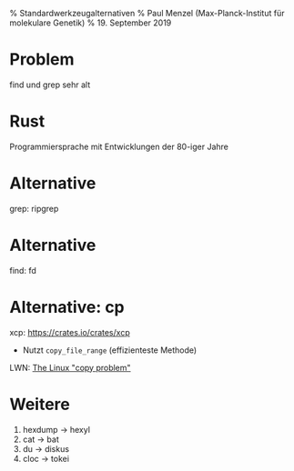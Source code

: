 % Standardwerkzeugalternativen
% Paul Menzel (Max-Planck-Institut für molekulare Genetik)
% 19. September 2019

# Problem

find und grep sehr alt

# Rust

Programmiersprache mit Entwicklungen der 80-iger Jahre

# Alternative

grep: ripgrep

# Alternative

find: fd

# Alternative: cp

xcp: https://crates.io/crates/xcp

*   Nutzt `copy_file_range` (effizienteste Methode)

LWN: [The Linux "copy problem"](https://lwn.net/Articles/789623/)

# Weitere

1.  hexdump → hexyl
1.  cat → bat
1.  du → diskus
1.  cloc → tokei

# 
